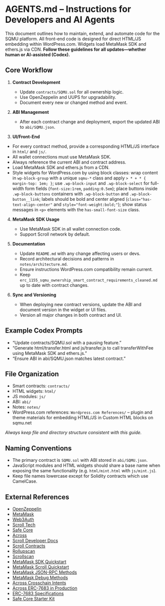 # AGENTS.md – Instructions for Developers and AI Agents

This document outlines how to maintain, extend, and automate code for the SQMU platform.
All front-end code is designed for direct HTML/JS embedding within WordPress.com. Widgets load MetaMask SDK and ethers.js via CDN.
**Follow these guidelines for all updates—whether human or AI-assisted (Codex).**

## Core Workflow

1. **Contract Development**
   - Update `contracts/SQMU.sol` for all ownership logic.
   - Use OpenZeppelin and UUPS for upgradability.
   - Document every new or changed method and event.

2. **ABI Management**
   - After each contract change and deployment, export the updated ABI to `abi/SQMU.json`.

3. **UI/Front-End**
 - For every contract method, provide a corresponding HTML/JS interface in `html/` and `js/`.
 - All wallet connections must use MetaMask SDK.
 - Always reference the current ABI and contract address.
 - Load MetaMask SDK and ethers.js from a CDN.
  - Style widgets for WordPress.com by using block classes: wrap content in `wp-block-group` with a unique `sqmu-*` class and apply `> * + * { margin-top: 1em; }`; use `.wp-block-input` and `.wp-block-select` for full-width form fields (`font-size:1rem`, `padding:0.5em`); place buttons inside `.wp-block-buttons` containers with `.wp-block-button` and `.wp-block-button__link`; labels should be bold and center aligned (`class="has-text-align-center"` and `style="font-weight:bold;"`); show status messages in `<p>` elements with the `has-small-font-size` class.

4. **MetaMask SDK Usage**
   - Use MetaMask SDK in all wallet connection code.
   - Support Scroll network by default.

5. **Documentation**
    - Update `README.md` with any change affecting users or devs.
    - Record architectural decisions and patterns in `notes/architecture.md`.
    - Ensure instructions WordPress.com compatibility remain current.
    - Keep `erc_1155_sqmu_ownership_smart_contract_requirements_cleaned.md` up to date with contract changes.

6. **Sync and Versioning**
   - When deploying new contract versions, update the ABI and document version in the widget or UI files.
   - Version all major changes in both contract and UI.

## Example Codex Prompts

- “Update contracts/SQMU.sol with a pausing feature.”
- “Generate html/transfer.html and js/transfer.js to call transferWithFee using MetaMask SDK and ethers.js.”
- “Ensure ABI in abi/SQMU.json matches latest contract.”

## File Organization

- Smart contracts: `contracts/`
- HTML widgets: `html/`
- JS modules: `js/`
- ABI: `abi/`
- Notes: `notes/`
- WordPress.com references: `Wordpress.com References/` – plugin and theme materials for embedding HTML/JS in Custom HTML blocks on sqmu.net

*Always keep file and directory structure consistent with this guide.*

## Naming Conventions

- The primary contract is `SQMU.sol` with ABI stored in `abi/SQMU.json`.
- JavaScript modules and HTML widgets should share a base name when exposing the same functionality (e.g. `html/mint.html` with `js/mint.js`).
- Keep file names lowercase except for Solidity contracts which use CamelCase.


## External References

- [OpenZeppelin](https://github.com/OpenZeppelin)
- [MetaMask](https://github.com/MetaMask)
- [Web3Auth](https://github.com/Web3Auth)
- [Scroll Tech](https://github.com/scroll-tech)
- [Safe Core](https://github.com/safe-global/safe-core-sdk)
- [Across](https://github.com/across-protocol)
- [Scroll Developer Docs](https://docs.scroll.io/en/developers/)
- [Scroll Contracts](https://docs.scroll.io/en/developers/scroll-contracts/)
- [Rollupscan](https://scroll.io/rollupscan)
- [Scrollscan](https://scrollscan.com/)
- [MetaMask SDK Quickstart](https://docs.metamask.io/sdk/connect/javascript/)
- [MetaMask Scroll Quickstart](https://docs.metamask.io/services/reference/scroll/quickstart/)
- [MetaMask JSON-RPC Methods](https://docs.metamask.io/services/reference/scroll/json-rpc-methods/)
- [MetaMask Debug Methods](https://docs.metamask.io/services/reference/scroll/json-rpc-methods/debug/)
- [Across Crosschain Intents](https://docs.across.to/developer-quickstart/settle-crosschain-intents)
- [Across ERC-7683 in Production](https://docs.across.to/developer-quickstart/erc-7683-in-production)
- [ERC-7683 Specifications](https://www.erc7683.org/spec)
- [Safe Core Starter Kit](https://docs.safe.global/sdk/starter-kit)

